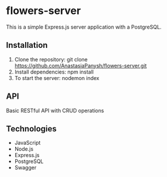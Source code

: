 # flowers-server

This is a simple Express.js server application with a PostgreSQL.

## Installation
1. Clone the repository: git clone https://github.com/AnastasiaPanysh/flowers-server.git
2. Install dependencies: npm install 
3. To start the server: nodemon index 

## API
Basic RESTful API with CRUD operations

## Technologies
+ JavaScript
+ Node.js
+ Express.js
+ PostgreSQL
+ Swagger
